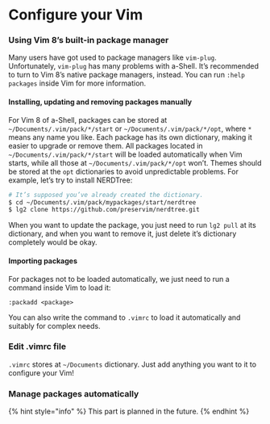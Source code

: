 # Configure your Vim

### Using Vim 8’s built-in package manager

Many users have got used to package managers like `vim-plug`. Unfortunately, `vim-plug` has many problems with a-Shell. It’s recommended to turn to Vim 8’s native package managers, instead. You can run `:help packages` inside Vim for more information.

#### Installing, updating and removing packages manually

For Vim 8 of a-Shell, packages can be stored at `~/Documents/.vim/pack/*/start` or `~/Documents/.vim/pack/*/opt`, where `*` means any name you like. Each package has its own dictionary, making it easier to upgrade or remove them. All packages located in `~/Documents/.vim/pack/*/start` will be loaded automatically when Vim starts, while all those at `~/Documents/.vim/pack/*/opt` won’t. Themes should be stored at the `opt` dictionaries to avoid unpredictable problems. For example, let’s try to install NERDTree:

```bash
# It’s supposed you’ve already created the dictionary.
$ cd ~/Documents/.vim/pack/mypackages/start/nerdtree
$ lg2 clone https://github.com/preservim/nerdtree.git
```

When you want to update the package, you just need to run `lg2 pull` at its dictionary, and when you want to remove it, just delete it’s dictionary completely would be okay.

#### Importing packages

For packages not to be loaded automatically, we just need to run a command inside Vim to load it:

```
:packadd <package>
```

You can also write the command to `.vimrc` to load it automatically and suitably for complex needs.

### Edit .vimrc file

`.vimrc` stores at `~/Documents` dictionary. Just add anything you want to it to configure your Vim!

### Manage packages automatically

{% hint style="info" %}
This part is planned in the future.
{% endhint %}

